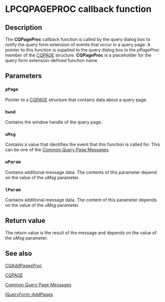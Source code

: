 # LPCQPAGEPROC callback function

## Description

The **CQPageProc** callback function is called by the query dialog box to notify the query form extension of events that occur in a query page. A pointer to this function is supplied to the query dialog box in the *pPageProc* member of the [CQPAGE](https://learn.microsoft.com/windows/desktop/api/cmnquery/ns-cmnquery-cqpage) structure. **CQPageProc** is a placeholder for the query form extension-defined function name.

## Parameters

### `pPage`

Pointer to a [CQPAGE](https://learn.microsoft.com/windows/desktop/api/cmnquery/ns-cmnquery-cqpage) structure that contains data about a query page.

### `hwnd`

Contains the window handle of the query page.

### `uMsg`

Contains a value that identifies the event that this function is called for. This can be one of the [Common Query Page Messages](https://learn.microsoft.com/windows/desktop/AD/messages-communicated-through-user-interfaces).

### `wParam`

Contains additional message data. The contents of this parameter depend on the value of the *uMsg* parameter.

### `lParam`

Contains additional message data. The content of this parameter depends on the value of the *uMsg* parameter.

## Return value

The return value is the result of the message and depends on the value of the *uMsg* parameter.

## See also

[CQAddPagesProc](https://learn.microsoft.com/windows/desktop/api/cmnquery/nc-cmnquery-lpcqaddpagesproc)

[CQPAGE](https://learn.microsoft.com/windows/desktop/api/cmnquery/ns-cmnquery-cqpage)

[Common Query Page Messages](https://learn.microsoft.com/windows/desktop/AD/messages-communicated-through-user-interfaces)

[IQueryForm::AddPages](https://learn.microsoft.com/windows/desktop/api/cmnquery/nf-cmnquery-iqueryform-addpages)